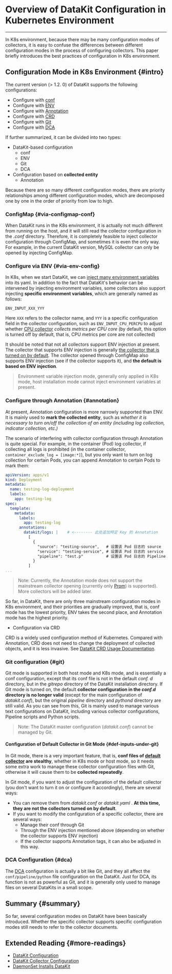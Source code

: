 # Overview of DataKit Configuration in Kubernetes Environment
---

In K8s environment, because there may be many configuration modes of collectors, it is easy to confuse the differences between different configuration modes in the process of configuring collectors. This paper briefly introduces the best practices of configuration in K8s environment.

## Configuration Mode in K8s Environment {#intro}

The current version (> 1.2. 0) of DataKit supports the following configurations:

- Configure with [conf](datakit-daemonset-deploy.md#configmap-setting)
- Configure with [ENV](datakit-daemonset-deploy.md#using-k8-env)
- Configure with [Annotation](../integrations/container-log.md#logging-with-annotation-or-label)
- Configure with [CRD](../integrations/kubernetes-crd.md)
- Configure with [Git](datakit-conf.md#using-gitrepo)
- Configure with [DCA](dca.md)

If further summarized, it can be divided into two types:

- DataKit-based configuration
    - conf
    - ENV
    - Git
    - DCA
- Configuration based on **collected entity**
    - Annotation

Because there are so many different configuration modes, there are priority relationships among different configuration modes, which are decomposed one by one in the order of priority from low to high.

### ConfigMap {#via-configmap-conf}

When DataKit runs in the K8s environment, it is actually not much different from running on the host, and it will still read the collector configuration in the _.conf_ directory. Therefore, it is completely feasible to inject collector configuration through ConfigMap, and sometimes it is even the only way. For example, in the current DataKit version, MySQL collector can only be opened by injecting ConfigMap.

### Configure via ENV {#via-env-config}

In K8s, when we start DataKit, we can [inject many environment variables](datakit-daemonset-deploy.md#using-k8-env) into its yaml. In addition to the fact that DataKit's behavior can be intervened by injecting environment variables, some collectors also support injecting **specific environment variables**, which are generally named as follows:

```shell
ENV_INPUT_XXX_YYY
```

Here `XXX` refers to the collector name, and `YYY` is a specific configuration field in the collector configuration, such as `ENV_INPUT_CPU_PERCPU` to adjust whether [CPU collector](../integrations/cpu.md) _collects metrics per CPU core_ (by default, this option is turned off by default, that is, CPU metrics per core are not collected)

It should be noted that not all collectors support ENV injection at present. The collector that supports ENV injection is generally [the collector that is turned on by default](datakit-input-conf.md#default-enabled-inputs). The collector opened through ConfigMap also supports ENV injection (see if the collector supports it), and **the default is based on ENV injection**.

> Environment variable injection mode, generally only applied in K8s mode, host installation mode cannot inject environment variables at present.

### Configure through Annotation {#annotation}

At present, Annotation configuration is more narrowly supported than ENV. It is mainly used to **mark the collected entity**, such as _whether it is necessary to turn on/off the collection of an entity (including log collection, indicator collection, etc.)_

The scenario of interfering with collector configuration through Annotation is quite special. For example, in the container (Pod) log collector, if collecting all logs is prohibited (in the container collector, `container_exclude_log = [image:*]`), but you only want to turn on log collection for certain Pods, you can append Annotation to certain Pods to mark them:

```yaml
apiVersion: apps/v1
kind: Deployment
metadata:
  name: testing-log-deployment
  labels:
    app: testing-log
spec:
  template:
    metadata:
      labels:
        app: testing-log
      annotations:
        datakit/logs: |    # <-------- 此处追加特定 Key 的 Annotation
          [
            {
              "source": "testing-source",   # 设置该 Pod 日志的 source
              "service": "testing-service", # 设置该 Pod 日志的 service
              "pipeline": "test.p"          # 设置该 Pod 日志的 Pipeline
            }
          ]
...
```

> Note: Currently, the Annotation mode does not support the mainstream collector opening (currently only [Prom](../integrations/prom.md)) is supported). More collectors will be added later.

So far, in DataKit, there are only three mainstream configuration modes in K8s environment, and their priorities are gradually improved, that is, conf mode has the lowest priority, ENV takes the second place, and Annotation mode has the highest priority.

- Configuration via CRD

CRD is a widely used configuration method of Kubernetes. Compared with Annotation, CRD does not need to change the deployment of collected objects, and it is less invasive. See [DataKit CRD Usage Documentation](../integrations/kubernetes-crd.md).

### Git configuration {#git}

Git mode is supported in both host mode and K8s mode, and is essentially a conf configuration, except that its conf file is not in the default _conf. d_ directory, but in the _gitrepo_ directory of the DataKit installation directory. If Git mode is turned on, the default **collector configuration in the _conf.d_ directory is no longer valid** (except for the main configuration of _datakit.conf_), but the original _pipeline_ directory and _pythond_ directory are still valid. As you can see from this, Git is mainly used to manage various text configurations on DataKit, including various collector configurations, Pipeline scripts and Python scripts.

> Note: The DataKit master configuration (_datakit.conf_) cannot be managed by Git.
<!-- markdownlint-disable MD013 -->
#### Configuration of Default Collector in Git Mode {#def-inputs-under-git}
<!-- markdownlint-enable -->
In Git mode, there is a very important feature, that is, **conf files of [default collector](datakit-input-conf.md#default-enabled-inputs) are stealthy**, whether in K8s mode or host mode, so it needs some extra work to manage these collector configuration files with Git, otherwise it will cause them to be **collected repeatedly**.

In Git mode, if you want to adjust the configuration of the default collector (you don't want to turn it on or configure it accordingly), there are several ways:

- You can remove them from _datakit.conf_ or _datakit.yaml_ . **At this time, they are not the collectors turned on by default**.
- If you want to modify the configuration of a specific collector, there are several ways:
    - Manage their conf through Git
    - Through the ENV injection mentioned above (depending on whether the collector supports ENV injection)
    - If the collector supports Annotation tags, it can also be adjusted in this way.

### DCA Configuration {#dca}

The [DCA](dca.md) configuration is actually a bit like Git, and they all affect the `conf/pipeline/python` file configuration on the DataKit. Just for DCA, its function is not as powerful as Git, and it is generally only used to manage files on several DataKits in a small scope.

## Summary {#summary}

So far, several configuration modes on DataKit have been basically introduced. Whether the specific collector supports specific configuration modes still needs to refer to the collector documents.

## Extended Reading {#more-readings}

- [DataKit Configuration](datakit-conf.md)
- [DataKit Collector Configuration](datakit-input-conf.md)
- [DaemonSet Installs DataKit](datakit-daemonset-deploy.md)
